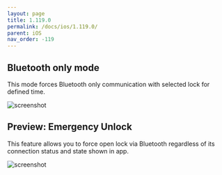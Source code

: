 ```yaml
---
layout: page
title: 1.119.0
permalink: /docs/ios/1.119.0/
parent: iOS
nav_order: -119
---
```


## Bluetooth only mode
This mode forces Bluetooth only communication with selected lock for defined time.

![screenshot](/tedee-release-notes/docs/ios/assets/1.119.0_emergency_mode.png)


## Preview: Emergency Unlock
This feature allows you to force open lock via Bluetooth regardless of its connection status and state shown in app.

![screenshot](/tedee-release-notes/docs/ios/assets/1.119.0_emergency_unlock.png)
